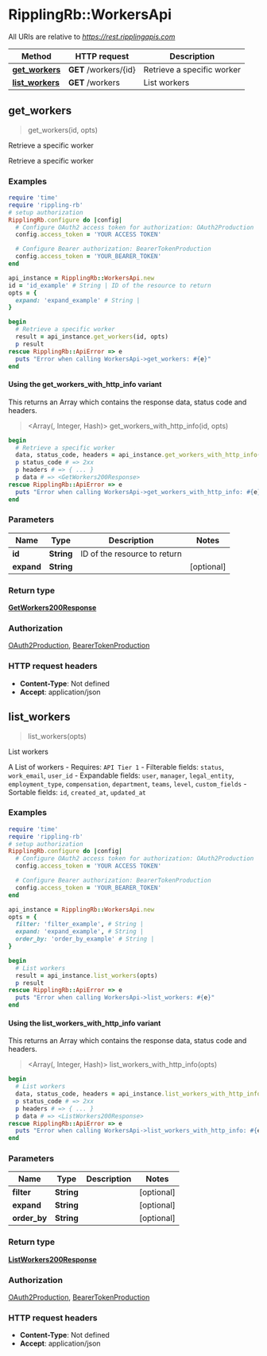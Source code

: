 # RipplingRb::WorkersApi

All URIs are relative to *https://rest.ripplingapis.com*

| Method | HTTP request | Description |
| ------ | ------------ | ----------- |
| [**get_workers**](WorkersApi.md#get_workers) | **GET** /workers/{id} | Retrieve a specific worker |
| [**list_workers**](WorkersApi.md#list_workers) | **GET** /workers | List workers |


## get_workers

> <GetWorkers200Response> get_workers(id, opts)

Retrieve a specific worker

Retrieve a specific worker

### Examples

```ruby
require 'time'
require 'rippling-rb'
# setup authorization
RipplingRb.configure do |config|
  # Configure OAuth2 access token for authorization: OAuth2Production
  config.access_token = 'YOUR ACCESS TOKEN'

  # Configure Bearer authorization: BearerTokenProduction
  config.access_token = 'YOUR_BEARER_TOKEN'
end

api_instance = RipplingRb::WorkersApi.new
id = 'id_example' # String | ID of the resource to return
opts = {
  expand: 'expand_example' # String | 
}

begin
  # Retrieve a specific worker
  result = api_instance.get_workers(id, opts)
  p result
rescue RipplingRb::ApiError => e
  puts "Error when calling WorkersApi->get_workers: #{e}"
end
```

#### Using the get_workers_with_http_info variant

This returns an Array which contains the response data, status code and headers.

> <Array(<GetWorkers200Response>, Integer, Hash)> get_workers_with_http_info(id, opts)

```ruby
begin
  # Retrieve a specific worker
  data, status_code, headers = api_instance.get_workers_with_http_info(id, opts)
  p status_code # => 2xx
  p headers # => { ... }
  p data # => <GetWorkers200Response>
rescue RipplingRb::ApiError => e
  puts "Error when calling WorkersApi->get_workers_with_http_info: #{e}"
end
```

### Parameters

| Name | Type | Description | Notes |
| ---- | ---- | ----------- | ----- |
| **id** | **String** | ID of the resource to return |  |
| **expand** | **String** |  | [optional] |

### Return type

[**GetWorkers200Response**](GetWorkers200Response.md)

### Authorization

[OAuth2Production](../README.md#OAuth2Production), [BearerTokenProduction](../README.md#BearerTokenProduction)

### HTTP request headers

- **Content-Type**: Not defined
- **Accept**: application/json


## list_workers

> <ListWorkers200Response> list_workers(opts)

List workers

A List of workers  - Requires: `API Tier 1`  - Filterable fields: `status`, `work_email`, `user_id`  - Expandable fields: `user`, `manager`, `legal_entity`, `employment_type`, `compensation`, `department`, `teams`, `level`, `custom_fields`  - Sortable fields: `id`, `created_at`, `updated_at`

### Examples

```ruby
require 'time'
require 'rippling-rb'
# setup authorization
RipplingRb.configure do |config|
  # Configure OAuth2 access token for authorization: OAuth2Production
  config.access_token = 'YOUR ACCESS TOKEN'

  # Configure Bearer authorization: BearerTokenProduction
  config.access_token = 'YOUR_BEARER_TOKEN'
end

api_instance = RipplingRb::WorkersApi.new
opts = {
  filter: 'filter_example', # String | 
  expand: 'expand_example', # String | 
  order_by: 'order_by_example' # String | 
}

begin
  # List workers
  result = api_instance.list_workers(opts)
  p result
rescue RipplingRb::ApiError => e
  puts "Error when calling WorkersApi->list_workers: #{e}"
end
```

#### Using the list_workers_with_http_info variant

This returns an Array which contains the response data, status code and headers.

> <Array(<ListWorkers200Response>, Integer, Hash)> list_workers_with_http_info(opts)

```ruby
begin
  # List workers
  data, status_code, headers = api_instance.list_workers_with_http_info(opts)
  p status_code # => 2xx
  p headers # => { ... }
  p data # => <ListWorkers200Response>
rescue RipplingRb::ApiError => e
  puts "Error when calling WorkersApi->list_workers_with_http_info: #{e}"
end
```

### Parameters

| Name | Type | Description | Notes |
| ---- | ---- | ----------- | ----- |
| **filter** | **String** |  | [optional] |
| **expand** | **String** |  | [optional] |
| **order_by** | **String** |  | [optional] |

### Return type

[**ListWorkers200Response**](ListWorkers200Response.md)

### Authorization

[OAuth2Production](../README.md#OAuth2Production), [BearerTokenProduction](../README.md#BearerTokenProduction)

### HTTP request headers

- **Content-Type**: Not defined
- **Accept**: application/json

